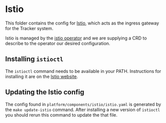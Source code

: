# Istio

This folder contains the config for [Istio](https://istio.io/latest/), which acts as the ingress gateway for the Tracker system.

Istio is managed by the [istio operator](https://istio.io/latest/docs/setup/install/operator/) and we are supplying a CRD to describe to the operator our desired configuration.

## Installing `istioctl`

The `istioctl` command needs to be available in your PATH. Instructions for installing it are on the [Istio website](https://istio.io/latest/docs/setup/getting-started/#download).

## Updating the Istio config

The config found in `platform/components/istio/istio.yaml` is generated by the `make update-istio` command. After installing a new version of `istioctl` you should rerun this command to update the that file.
